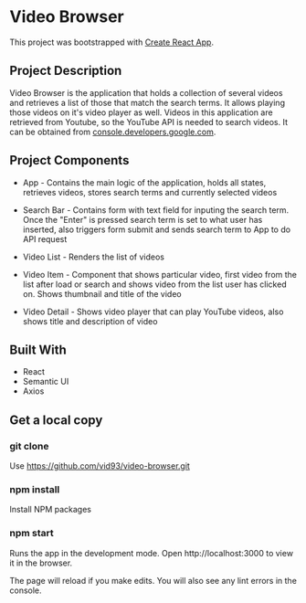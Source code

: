 # Video Browser

This project was bootstrapped with [Create React App](https://github.com/facebook/create-react-app).

## Project Description

Video Browser is the application that holds a collection of several videos and retrieves a list of those that match the search terms. It allows playing those videos on it's video player as well.
Videos in this application are retrieved from Youtube, so the YouTube API is needed to search videos.
It can be obtained from [console.developers.google.com](https://console.developers.google.com/).

## Project Components

- App - Contains the main logic of the application, holds all states, retrieves videos, stores search terms and currently  selected videos

- Search Bar - Contains form with text field for inputing the search term. Once the "Enter" is pressed search term is set to what user has inserted, also triggers form submit and sends search term to App to do API request

- Video List - Renders the list of videos

- Video Item - Component that shows particular video, first video from the list after load or search and shows video from the list user has clicked on. Shows thumbnail and title of the video

- Video Detail - Shows video player that can play YouTube videos, also shows title and description of video

## Built With

- React
- Semantic UI
- Axios

## Get a local copy

### git clone
Use https://github.com/vid93/video-browser.git

### npm install
Install NPM packages

### npm start
Runs the app in the development mode.
Open http://localhost:3000 to view it in the browser.

The page will reload if you make edits.
You will also see any lint errors in the console.